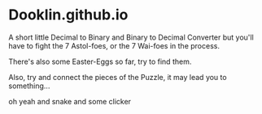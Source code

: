 # Dooklin.github.io

A short little Decimal to Binary and Binary to Decimal Converter
but you'll have to fight the 7 Astol-foes, or the 7 Wai-foes in the process.

There's also some Easter-Eggs so far, try to find them.

Also, try and connect the pieces of the Puzzle, it may lead you to something...

oh yeah and snake
and some clicker

